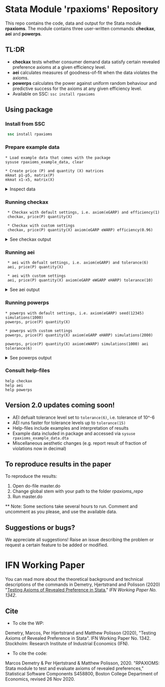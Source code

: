 # Stata Module 'rpaxioms' Repository


This repo contains the code, data and output for the Stata module <b>rpaxioms</b>. The module contains three user-written commands: <b>checkax</b>, <b>aei</b> and <b>powerps</b>.

## TL:DR
- <b>checkax</b> tests whether consumer demand data satisfy certain revealed preference axioms at a given efficiency level.
- <b>aei</b> calculates measures of goodness-of-fit when the data violates the axioms.
- <b>powerps</b> calculates the power against uniform random behaviour and predictive success for the axioms at any given efficiency level.
- Available on SSC: <code>ssc install rpaxioms</code>

## Using package

### Install from SSC
```stata
 ssc install rpaxioms
```

### Prepare example data
```
* Load example data that comes with the package
sysuse rpaxioms_example_data, clear

* Create price (P) and quantity (X) matrices
mkmat p1-p5, matrix(P)
mkmat x1-x5, matrix(X)
```

<details>
  <summary>Inspect data</summary>

```
 . sum

    Variable |        Obs        Mean    Std. dev.       Min        Max
-------------+---------------------------------------------------------
observatio~r |         20        10.5     5.91608          1         20
          p1 |         20         6.4    2.036509          2         10
          p2 |         20         4.1    2.751076          1          9
          p3 |         20        5.65    3.328901          1         10
          p4 |         20           6    2.339591          1         10
-------------+---------------------------------------------------------
          p5 |         20        4.45     2.21181          1          9
          x1 |         20        30.3    8.584564         20         49
          x2 |         20        35.2    9.660555         20         49
          x3 |         20       34.65    8.671035         21         48
          x4 |         20        33.8    8.757553         20         49
-------------+---------------------------------------------------------
          x5 |         20       33.85    8.731522         20         49
 
. matlist P

             |        p1         p2         p3         p4         p5 
-------------+-------------------------------------------------------
          r1 |         8          2          1          6          9 
          r2 |         4          4          5          6          5 
          r3 |         6          6          9          8          2 
          r4 |         6          5          7          1          5 
          r5 |         2          1          6          7          4 
          r6 |         6          3          9          6          5 
          r7 |         7          9          1          2          9 
          r8 |         5          1         10         10          5 
          r9 |         9          9          2          6          4 
         r10 |         8          1          6          5          4 
         r11 |         4          7          2         10          2 
         r12 |         5          6          6          7          3 
         r13 |         4          3          1          5          1 
         r14 |         8          6          8          9          5 
         r15 |         8          2          9          6          3 
         r16 |         5          7         10          6          3 
         r17 |         7          6         10          7          5 
         r18 |        10          1          6          4          2 
         r19 |         8          1          3          3          5 
         r20 |         8          2          2          6          8 
 
. matlist X

             |        x1         x2         x3         x4         x5 
-------------+-------------------------------------------------------
          r1 |        27         22         29         28         43 
          r2 |        44         33         38         27         37 
          r3 |        22         25         48         27         43 
          r4 |        32         20         48         24         40 
          r5 |        20         49         38         49         23 
          r6 |        26         33         30         49         35 
          r7 |        20         49         46         45         30 
          r8 |        25         43         33         42         22 
          r9 |        24         20         48         25         24 
         r10 |        28         41         21         31         26 
         r11 |        25         41         36         25         40 
         r12 |        24         39         42         20         33 
         r13 |        38         37         25         29         41 
         r14 |        47         26         30         41         27 
         r15 |        49         43         25         39         20 
         r16 |        26         27         29         36         36 
         r17 |        34         31         32         33         28 
         r18 |        31         47         37         28         49 
         r19 |        36         46         21         35         48 
         r20 |        28         32         37         43         32 

```

</details>

### Running checkax
```
 * Checkax with default settings, i.e. axiom(eGARP) and efficiency(1)
 checkax, price(P) quantity(X)
 
 * Checkax with custom settings
 checkax, price(P) quantity(X) axiom(eGARP eWARP) efficiency(0.96)
```

<details>
  <summary>See checkax output</summary>

```
. checkax, price(P) quantity(X)

              Number of obs           =      20 
              Number of goods         =       5 
              Efficiency level        =       1 

-----------------------------------------------
       Axiom |      Pass       #vio       %vio 
-------------+---------------------------------
       eGARP |         0        161      .4237 
-----------------------------------------------

. checkax, price(P) quantity(X) axiom(eGARP eWARP) efficiency(0.96)

              Number of obs           =      20 
              Number of goods         =       5 
              Efficiency level        =     .96 

-----------------------------------------------
       Axiom |      Pass       #vio       %vio 
-------------+---------------------------------
       eGARP |         0        112      .2947 
       eWARP |         0          6      .0316 
-----------------------------------------------

```

</details>



### Running aei
```
 * aei with defualt settings, i.e. axiom(eGARP) and tolerance(6)
 aei, price(P) quantity(X)
 
 * aei with custom settings
 aei, price(P) quantity(X) axiom(eGARP eWGARP eHARP) tolerance(10)
 ```

<details>
  <summary>See aei output</summary>

```
. aei, price(P) quantity(X)

    Number of obs           =         20 
    Number of goods         =          5 
    Tolerance level         =    1.0e-06 

-------------------------
       Axiom |       AEI 
-------------+-----------
       eGARP |  .9055848 
-------------------------

. aei, price(P) quantity(X) axiom(eGARP eWGARP eHARP) tolerance(10)

    Number of obs           =         20 
    Number of goods         =          5 
    Tolerance level         =    1.0e-10 

-------------------------
       Axiom |       AEI 
-------------+-----------
       eGARP |  .9055851 
      eWGARP |  .9055851 
       eHARP |  .8449687 
-------------------------

```

</details>

 ### Running powerps
 ```
 * powerps with default settings, i.e. axiom(eGARP) seed(12345) simulations(1000)
 powerps, price(P) quantity(X)
 
 * powerps with custom settings
 powerps, price(P) quantity(X) axiom(eGARP eHARP) simulations(2000)
 
 powerps, price(P) quantity(X) axiom(eWARP) simulations(1000) aei tolerance(6)
```

<details>
  <summary>See powerps output</summary>

```
. powerps, price(P) quantity(X)

                       Number of obs           =        20 
                       Number of goods         =         5 
                       Simulations             =      1000 
                       Efficiency level        =         1 

----------------------------------------------------------
      Axioms |     Power         PS       Pass        AEI 
-------------+--------------------------------------------
       eGARP |      .995      -.005          0   .9055848 
----------------------------------------------------------
 
Summary statistics for simulations:

------------------------------------
       eGARP |      #vio       %vio 
-------------+----------------------
        Mean |    47.339   .1245762 
   Std. Dev. |  29.45589   .0775135 
         Min |         0          0 
          Q1 |        24      .0632 
      Median |        45      .1184 
          Q3 |      68.5     .18025 
         Max |       143      .3763 
------------------------------------

. powerps, price(P) quantity(X) axiom(eGARP eHARP) simulations(2000)

                       Number of obs           =        20 
                       Number of goods         =         5 
                       Simulations             =      2000 
                       Efficiency level        =         1 

----------------------------------------------------------
      Axioms |     Power         PS       Pass        AEI 
-------------+--------------------------------------------
       eGARP |      .994      -.006          0   .9055848 
       eHARP |         1          0          0   .8449683 
----------------------------------------------------------
 
Summary statistics for simulations:

------------------------------------
       eGARP |      #vio       %vio 
-------------+----------------------
        Mean |   47.0755   .1238843 
   Std. Dev. |  29.81487   .0784596 
         Min |         0          0 
          Q1 |        23      .0605 
      Median |        44      .1158 
          Q3 |        68      .1789 
         Max |       151      .3974 
------------------------------------

------------------------------------
       eHARP |      #vio       %vio 
-------------+----------------------
        Mean |        20          1 
   Std. Dev. |         0          0 
         Min |        20          1 
          Q1 |        20          1 
      Median |        20          1 
          Q3 |        20          1 
         Max |        20          1 
------------------------------------

. powerps, price(P) quantity(X) axiom(eWARP) simulations(1000) aei tolerance(6)

                       Number of obs           =        20 
                       Number of goods         =         5 
                       Simulations             =      1000 
                       Efficiency level        =         1 

----------------------------------------------------------
      Axioms |     Power         PS       Pass        AEI 
-------------+--------------------------------------------
       eWARP |      .991      -.009          0   .9055848 
----------------------------------------------------------
 
Summary statistics for simulations:

-----------------------------------------------
       eWARP |      #vio       %vio        AEI 
-------------+---------------------------------
        Mean |     7.842    .041276   .8472549 
   Std. Dev. |  4.637731   .0244045   .0824086 
         Min |         0          0   .5616641 
          Q1 |         4      .0211   .7964668 
      Median |         7      .0368   .8573208 
          Q3 |        10      .0526   .9060616 
         Max |        27      .1421          1 
-----------------------------------------------

```

</details>

### Consult help-files
```
help checkax
help aei
help powerps
```

## Version 2.0 updates coming soon!
- AEI defualt tolerance level set to <code>tolerance(6)</code>, i.e. tolerance of 10^-6
- AEI runs faster for tolerance levels up to <code>tolerance(15)</code>
- Help-files include examples and interpretation of results
- Example data included in package and accessed via <code>sysuse rpaxioms_example_data.dta</code>
- Miscellaneous aesthetic changes (e.g. report result of fraction of violations now in decimal)

## To reproduce results in the paper
To reproduce the results: 
1. Open do-file master.do 
2. Change global stem with your path to the folder _rpaxioms_repo_ 
3. Run master.do

** Note: Some sections take several hours to run. Comment and uncomment as you please, and use the available data.

## Suggestions or bugs?
We appreciate all suggestions! Raise an issue describing the problem or request a certain feature to be added or modified.

# IFN Working Paper
You can read more about the theoretical background and technical descriptions of the commands in Demetry, Hjertstrand and Polisson (2020) "[Testing Axioms of Revealed Preference in Stata.](https://www.ifn.se/media/xf4bpowg/wp1342.pdf)" _IFN Working Paper No. 1342_.

## Cite
- To cite the WP:

Demetry, Marcos, Per Hjertstrand and Matthew Polisson (2020), "Testing Axioms of Revealed Preference in Stata". IFN Working Paper No. 1342. Stockholm: Research Institute of Industrial Economics (IFN).

- To cite the code:

Marcos Demetry & Per Hjertstrand & Matthew Polisson, 2020. "RPAXIOMS: Stata module to test and evaluate axioms of revealed preferences," Statistical Software Components S458800, Boston College Department of Economics, revised 26 Nov 2020.

